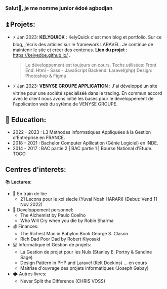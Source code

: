 ### Salut👋, je me nomme junior édoé agbodjan 

<!--
Here are some ideas to get you started:

- 🔭 I’m currently working on ...
- 🌱 I’m currently learning ...
- 👯 I’m looking to collaborate on ...
- 🤔 I’m looking for help with ...
- 💬 Ask me about ...
- 📫 How to reach me: ...
- 😄 Pronouns: ...
- ⚡ Fun fact: ...
-->
## ⏫ Projets:
- ⚡ Jan 2023: 
    **KELYQUICK** : KelyQuick c'est mon blog et portfolio. Sur ce blog, j'écris des articles sur le framework LARAVEL. Je continue de maintenir le site et créer des contenus. **Lien du projet** : https://kelyedoe.github.io/ .
    >Le développement est toujours en cours. Techs utilisées: 
    >Front End: Html - Sass - JavaScript
    >Backend: Laravel(php)
    >Design: Photoshop & Figma
-  ⚡ Jan 2023: 
  **VENYSE GROUPE APPLICATION** : J'ai développé un site vitrine pour une société spécialiséé dans le trading. En commun accord avec le client nous avons initié les bases pour le developpement de l'application web du sytème de VENYSE GROUPE.
## 🏫 Education:
- 2022 - 2023 : L3 Méthodes informatiques Appliquées à la Gestion d'Entreprise en FRANCE.
- 2018 - 2021 : Bachelor Computer Apllication (Génie Logiciel) en INDE.
- 2014 - 2017 : BAC partie 2 | BAC partie 1 | Bourse National d'Etude. TOGO

## Centres d'interets:
📚 **Lectures:**

- 🔄 En train de lire
    - 21 Lecons pour le xxi siecle (Yuval Noah HARARI) (Debut: Vend 11 Nov 2022)
- 🧠 Developpement personnel:
    - The Alchemist by Paulo Coelho
    - Who Will Cry when you die by Robin Sharma
- 💰 Finances:
    - The Richest Man in Babylon Book George S. Clason
    - Rich Dad Poor Dad by Robert Kiyosaki
- 💻 Informatique et Gestion de projets:
    - La Gestion de projet pour les Nuls (Stanley E. Portny & Sandine Sage)
    - Design Pattern in PHP and Laravel (Kelt Dockins) ... en cours
    - Maitrise d'ouvrage des projets informatiques (Joseph Gabay)
- 🌩️ Autres livres: 
    - Never Split the Difference (CHRIS VOSS)


